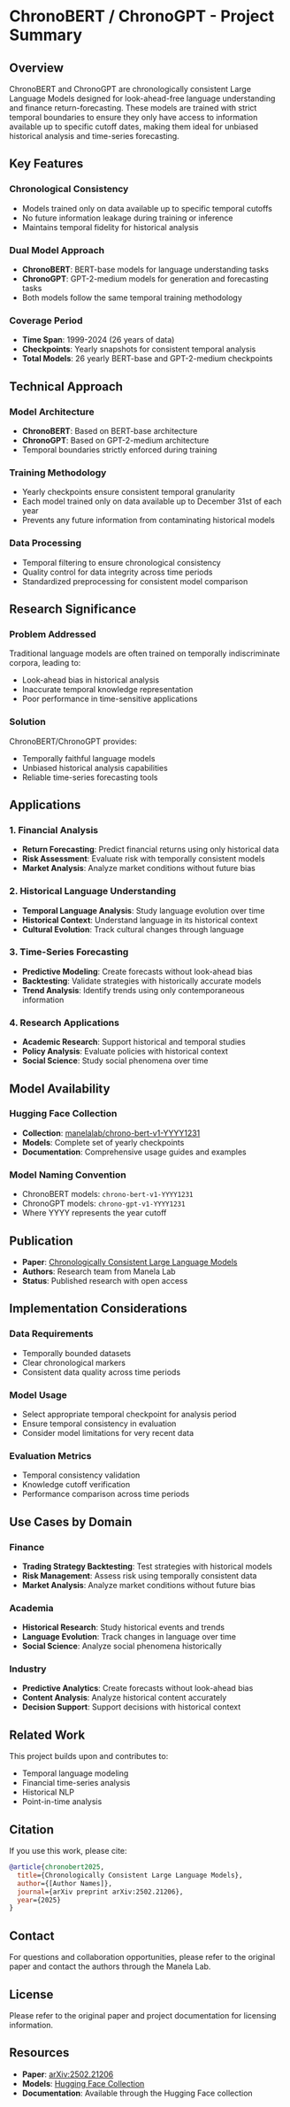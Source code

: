 # ChronoBERT / ChronoGPT - Project Summary

## Overview

ChronoBERT and ChronoGPT are chronologically consistent Large Language Models designed for look-ahead-free language understanding and finance return-forecasting. These models are trained with strict temporal boundaries to ensure they only have access to information available up to specific cutoff dates, making them ideal for unbiased historical analysis and time-series forecasting.

## Key Features

### Chronological Consistency
- Models trained only on data available up to specific temporal cutoffs
- No future information leakage during training or inference
- Maintains temporal fidelity for historical analysis

### Dual Model Approach
- **ChronoBERT**: BERT-base models for language understanding tasks
- **ChronoGPT**: GPT-2-medium models for generation and forecasting tasks
- Both models follow the same temporal training methodology

### Coverage Period
- **Time Span**: 1999-2024 (26 years of data)
- **Checkpoints**: Yearly snapshots for consistent temporal analysis
- **Total Models**: 26 yearly BERT-base and GPT-2-medium checkpoints

## Technical Approach

### Model Architecture
- **ChronoBERT**: Based on BERT-base architecture
- **ChronoGPT**: Based on GPT-2-medium architecture
- Temporal boundaries strictly enforced during training

### Training Methodology
- Yearly checkpoints ensure consistent temporal granularity
- Each model trained only on data available up to December 31st of each year
- Prevents any future information from contaminating historical models

### Data Processing
- Temporal filtering to ensure chronological consistency
- Quality control for data integrity across time periods
- Standardized preprocessing for consistent model comparison

## Research Significance

### Problem Addressed
Traditional language models are often trained on temporally indiscriminate corpora, leading to:
- Look-ahead bias in historical analysis
- Inaccurate temporal knowledge representation
- Poor performance in time-sensitive applications

### Solution
ChronoBERT/ChronoGPT provides:
- Temporally faithful language models
- Unbiased historical analysis capabilities
- Reliable time-series forecasting tools

## Applications

### 1. Financial Analysis
- **Return Forecasting**: Predict financial returns using only historical data
- **Risk Assessment**: Evaluate risk with temporally consistent models
- **Market Analysis**: Analyze market conditions without future bias

### 2. Historical Language Understanding
- **Temporal Language Analysis**: Study language evolution over time
- **Historical Context**: Understand language in its historical context
- **Cultural Evolution**: Track cultural changes through language

### 3. Time-Series Forecasting
- **Predictive Modeling**: Create forecasts without look-ahead bias
- **Backtesting**: Validate strategies with historically accurate models
- **Trend Analysis**: Identify trends using only contemporaneous information

### 4. Research Applications
- **Academic Research**: Support historical and temporal studies
- **Policy Analysis**: Evaluate policies with historical context
- **Social Science**: Study social phenomena over time

## Model Availability

### Hugging Face Collection
- **Collection**: [manelalab/chrono-bert-v1-YYYY1231](https://huggingface.co/collections/manelalab/chronobert-67c1ca6c2382e03aaec446f8)
- **Models**: Complete set of yearly checkpoints
- **Documentation**: Comprehensive usage guides and examples

### Model Naming Convention
- ChronoBERT models: `chrono-bert-v1-YYYY1231`
- ChronoGPT models: `chrono-gpt-v1-YYYY1231`
- Where YYYY represents the year cutoff

## Publication

- **Paper**: [Chronologically Consistent Large Language Models](https://arxiv.org/abs/2502.21206)
- **Authors**: Research team from Manela Lab
- **Status**: Published research with open access

## Implementation Considerations

### Data Requirements
- Temporally bounded datasets
- Clear chronological markers
- Consistent data quality across time periods

### Model Usage
- Select appropriate temporal checkpoint for analysis period
- Ensure temporal consistency in evaluation
- Consider model limitations for very recent data

### Evaluation Metrics
- Temporal consistency validation
- Knowledge cutoff verification
- Performance comparison across time periods

## Use Cases by Domain

### Finance
- **Trading Strategy Backtesting**: Test strategies with historical models
- **Risk Management**: Assess risk using temporally consistent data
- **Market Analysis**: Analyze market conditions without future bias

### Academia
- **Historical Research**: Study historical events and trends
- **Language Evolution**: Track changes in language over time
- **Social Science**: Analyze social phenomena historically

### Industry
- **Predictive Analytics**: Create forecasts without look-ahead bias
- **Content Analysis**: Analyze historical content accurately
- **Decision Support**: Support decisions with historical context

## Related Work

This project builds upon and contributes to:
- Temporal language modeling
- Financial time-series analysis
- Historical NLP
- Point-in-time analysis

## Citation

If you use this work, please cite:

```bibtex
@article{chronobert2025,
  title={Chronologically Consistent Large Language Models},
  author={[Author Names]},
  journal={arXiv preprint arXiv:2502.21206},
  year={2025}
}
```

## Contact

For questions and collaboration opportunities, please refer to the original paper and contact the authors through the Manela Lab.

## License

Please refer to the original paper and project documentation for licensing information.

## Resources

- **Paper**: [arXiv:2502.21206](https://arxiv.org/abs/2502.21206)
- **Models**: [Hugging Face Collection](https://huggingface.co/collections/manelalab/chronobert-67c1ca6c2382e03aaec446f8)
- **Documentation**: Available through the Hugging Face collection 